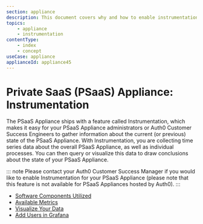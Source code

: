 ```yaml
---
section: appliance
description: This document covers why and how to enable instrumentation in the PSaaS Appliance.
topics:
    - appliance
    - instrumentation
contentType: 
    - index
    - concept
useCase: appliance
applianceId: appliance45
---
```


# Private SaaS (PSaaS) Appliance: Instrumentation

The PSaaS Appliance ships with a feature called Instrumentation, which makes it easy for your PSaaS Appliance administrators or Auth0 Customer Success Engineers to gather information about the current (or previous) state of the PSaaS Appliance. With Instrumentation, you are collecting time series data about the overall PSaaS Appliance, as well as individual processes. You can then query or visualize this data to draw conclusions about the state of your PSaaS Appliance.

::: note
Please contact your Auth0 Customer Success Manager if you would like to enable Instrumentation for your PSaaS Appliance (please note that this feature is not available for PSaaS Appliances hosted by Auth0).
:::

* [Software Components Utilized](/appliance/customer-hosted/instrumentation/components)
* [Available Metrics](/appliance/customer-hosted/instrumentation/available-metrics)
* [Visualize Your Data](/appliance/customer-hosted/instrumentation/visualize-data)
* [Add Users in Grafana](/appliance/customer-hosted/instrumentation/add-grafana-users)
